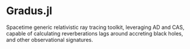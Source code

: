 # Gradus.jl
Spacetime generic relativistic ray tracing toolkit, leveraging AD and CAS, capable of calculating reverberations lags around accreting black holes, and other observational signatures.
